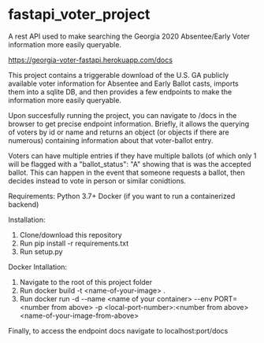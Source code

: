 # fastapi_voter_project
A rest API used to make searching the Georgia 2020 Absentee/Early Voter information more easily queryable.

https://georgia-voter-fastapi.herokuapp.com/docs

This project contains a triggerable download of the U.S. GA publicly available voter information for Absentee and Early Ballot casts, imports them into a sqlite DB, and then provides a few endpoints to make the information more easily queryable.

Upon succesfully running the project, you can navigate to /docs in the browser to get precise endpoint information. Briefly, it allows the querying of voters by id or name and returns an object (or objects if there are numerous) containing information about that voter-ballot entry.

Voters can have multiple entries if they have multiple ballots (of which only 1 will be flagged with a "ballot_status": "A" showing that is was the accepted ballot. This can happen in the event that someone requests a ballot, then decides instead to vote in person or similar conidtions.


Requirements:
Python 3.7+
Docker (if you want to run a containerized backend)

Installation:
1. Clone/download this repository
2. Run pip install -r requirements.txt
3. Run setup.py

Docker Intallation:
1. Navigate to the root of this project folder
2. Run docker build -t \<name-of-your-image\> .
3. Run docker run -d --name \<name of your container\> --env PORT=\<number from above\> -p \<local-port-number\>:\<number from above\> \<name-of-your-image-from-above\>

Finally, to access the endpoint docs navigate to localhost:port/docs
